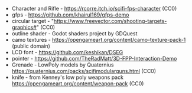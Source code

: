 * Character and Rifle - https://rcorre.itch.io/scifi-fps-character (CC0)
* gfps - https://github.com/khairul169/gfps-demo
* circular target - "https://www.freevector.com/shooting-targets-graphics#" (CC0)
* outline shader - Godot shaders project by GDQuest
* camo textures - https://opengameart.org/content/camo-texture-pack-1 (public domain)
* LCD font - https://github.com/keshikan/DSEG
* pointer - https://github.com/TheRadMatt/3D-FPP-Interaction-Demo
* Grenade - LowPoly models by Quaternius https://quaternius.com/packs/scifimodularguns.html (CC0)
* knife - from Kenney's low poly weapons pack https://opengameart.org/content/weapon-pack (CC0)
